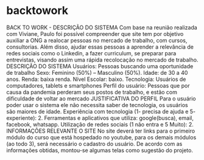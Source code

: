 # backtowork
BACK TO WORK - DESCRIÇÃO DO SISTEMA
 	Com base na reunião realizada com Viviane, Paulo foi possível compreender que site tem por objetivo auxiliar a ONG a realocar pessoas no mercado de trabalho, com cursos, consultorias. Além disso, ajudar essas pessoas a aprender a relevância de redes sociais como o Linkedin, a fazer curriculum, se preparar para entrevistas, visando assim uma rápida recolocação no mercado de trabalho.
DESCRIÇÃO DO SISTEMA
Usuários: Pessoas buscando uma oportunidade de trabalho
Sexo: Feminino (50%) – Masculino (50%).
Idade: de 30 a 40 anos.
Renda: baixa renda.
Nível Escolar: baixo.
Tecnologia: Usuários de computadores, tablets e smartphones
Perfil do usuário: Pessoas que por causa da pandemia perderam seus postos de trabalho, e estão com dificuldade de voltar ao mercado
JUSTIFICATIVA DO PERFIL
Para o usuário poder usar o sistema ele não necessita saber de tecnologia, os usuários são maiores de idade.
Experiência com tecnologia (1- precisa de ajuda e 5- experiente): 2.
Ferramentas e aplicativos que utiliza: google(busca), email, facebook, whatsapp.
Utilização de redes sociais (1 não entra e 5 Muito): 2.
 INFORMAÇÕES RELEVANTE O SITE
No site deverá ter links para o primeiro módulo do curso que está hospedado no youtube, para os demais módulos (ao todo 3), será necessário o cadastro do usuário. 
De acordo com as informações obtidas, montou-se algumas telas como sugestão do projeto.
